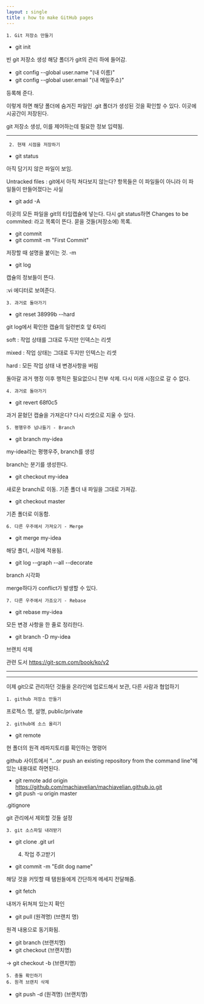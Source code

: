 ```yaml
---
layout : single
title : how to make GitHub pages
---
```


    1. Git 저장소 만들기

- git init

빈 git 저장소 생성
해당 폴더가 git의 관리 하에 들어감.

- git config --global user.name "(내 이름)"
- git config --global user.email "(내 메일주소)"

등록해 준다.

이렇게 하면 해당 폴더에 숨겨진 파일인 .git 폴더가 생성된 것을 확인할 수 있다.
이곳에 시공간이 저장된다.

git 저장소 생성, 이를 제어하는데 필요한 정보 입력됨.
___

     2. 현재 시점을 저장하기

- git status

아직 담기지 않은 파일이 보임.

Untracked files : git에서 아직 쳐다보지 않는다? 항목들은 이 파일들이 아니라 이 파일들이 만들어졌다는 사실

- git add -A

이곳의 모든 파일을 git의 타임캡슐에 넣는다.
다시 git status하면 Changes to be commited: 라고 목록이 뜬다. 묻을 것들(저장소에) 목록.

- git commit
- git commit -m "First Commit"

저장할 때 설명을 붙이는 것. -m

- git log

캡슐의 정보들이 뜬다.

:vi 에디터로 보여준다.

    3. 과거로 돌아가기

- git reset 38999b --hard

git log에서 확인한 캡슐의 일련번호 앞 6자리

soft : 작업 상태를 그대로 두지만 인덱스는 리셋

mixed : 작업 상태는 그대로 두지만 인텍스는 리셋

hard : 모든 작업 상태 내 변경사항을 버림

돌아갈 과거 행정 이후 행적은 필요없으니 전부 삭제. 다시 미래 시점으로 갈 수 없다.

    4. 과거로 돌아가기

- git revert 68f0c5

과거 묻혔던 캡슐을 가져온다? 다시 리셋으로 지울 수 있다.

    5. 평행우주 넘나들기 - Branch

- git branch my-idea

my-idea라는 평행우주, branch를 생성

branch는 분기를 생성한다.

- git checkout my-idea

새로운 branch로 이동. 기존 폴더 내 파일을 그대로 가져감.

- git checkout master

기존 폴더로 이동함.

    6. 다른 우주에서 가져오기 - Merge

- git merge my-idea

해당 폴더, 시점에 적용됨.

- git log --graph --all --decorate

branch 시각화

merge하다가 conflict가 발생할 수 있다.

    7. 다른 우주에서 가죠오기 - Rebase

- git rebase my-idea

모든 변경 사항을 한 줄로 정리한다.

- git branch -D my-idea

브랜치 삭제


관련 도서
https://git-scm.com/book/ko/v2

---
---

이제 git으로 관리하던 것들을 온라인에 업로드해서 보관, 다른 사람과 협업하기

    1. github 저장소 만들기

프로젝스 명, 설명, public/private

    2. github에 소스 올리기

- git remote

현 폴더의 원격 레파지토리를 확인하는 명령어

github 사이트에서 "...or push an existing repository from the command line"에 있는 내용대로 하면된다.

- git remote add origin https://github.com/machiavelian/machiavelian.github.io.git
- git push -u origin master

.gitignore

git 관리에서 제외할 것들 설정

    3. git 소스파일 내려받기

- git clone .git url


    4. 작업 주고받기

- git commit -m "Edit dog name"

해당 것을 커밋할 때 탬원들에게 간단하게 메세지 전달해줌.

- git fetch

내꺼가 뒤쳐져 있는지 확인

- git pull (원격명) (브랜치 명)

원격 내용으로 동기화됨.




- git branch (브랜치명)
- git checkout (브랜치명)

-> git checkout -b (브랜치명)

    5. 충돌 확인하기
    6. 원격 브랜치 삭제

- git push -d (원격명) (브랜치명)

